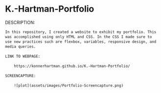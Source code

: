 # K.-Hartman-Portfolio

DESCRIPTION: 

    In this repository, I created a website to exhibit my portfolio. This was accomplished using only HTML and CSS. In the CSS I made sure to use new practices such are flexbox, variables, responsive design, and media queries. 

    LINK TO WEBPAGE:

        https://konnerhartman.github.io/K.-Hartman-Portfolio/

    SCREENCAPTURE: 

        ![plot](assets/images/Portfolio-Screencapture.png)